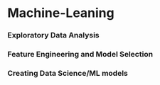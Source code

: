 # Machine-Leaning

### Exploratory Data Analysis
### Feature Engineering and Model Selection
### Creating Data Science/ML models
